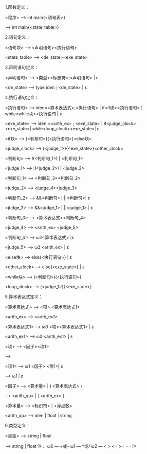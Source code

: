 1.函数定义：

<程序> ——> int main{<语句表>}

<program>  ——>  int main{<state_table>}

2.语句定义：

<语句块> ——>  <声明语句><执行语句>

<state_table> ——>  <de_state><exe_state>	

3.声明语句定义：

<声明语句> ——>  <类型><标志符>;<声明语句> | ε

<de_state> ——> type iden ; <de_state> | ε

4.执行语句定义：

<执行语句> ——>  iden=<算术表达式>;<执行语句> | if<if块><执行语句>  | while<while块><执行语句 | ε

<exe_state> ——> iden =<arith_ex> ; <exe_state> | if<judge_clock><exe_state>| while<loop_clock><exe_state>| ε

<if块>    ——>   (<判断句>){<执行语句>}<else块>

<judge_clock>    ——>   (<judge_1>){<exe_state>}<other_clock>

<判断句>  ——> !(<判断句_1>) | <判断句_1>

<judge_1>  ——> !(<judge_2>) | <judge_2>

<判断句_1> ——>  <判断句_3><判断句_2>

<judge_2> ——>  <judge_4><judge_3>

<判断句_2> ——>  &&<判断句> | ||<判断句>| ε

<judge_3> ——> &&<judge_1> | ||<judge_1> | ε

<判断句_3> ——>  <算术表达式><判断句_4>

<judge_4> ——>  <arith_ex> <judge_5>

<判断句_4> ——>  ω2<算术表达式> |ε

<judge_5> ——>  ω2 <arith_ex> | ε    
                
<else块>  ——>   else{<执行语句>}  | ε

<other_clock> ——> else{<exe_state>} | ε

<while块> ——>   (<判断句>){<执行语句>}

<loop_clock> ——> (<judge_1>){<exe_state>}

5.算术表达式定义：

<算术表达式>  ——>  <项> <算术表达式1>		

<arith_ex>  ——> <term> <arith_ex1>

<算术表达式1>  ——> ω0 <项><算术表达式1> | ε

<arith_ex1> ——> ω0 <term><arith_ex1> | ε

<项>   ——>   <因子><项1>

<term>   ——>   <factor><term1>

<项1>  ——>   ω1 <因子> <项1>| ε    

<term1> ——> ω1 <factor> <term1> | ε   

<因子> ——>   <算术量>  | ( <算术表达式> )

<factor> ——>   <arith_qu> | ( <arith_ex> )

<算术量> ——> <标识符> | <浮点数>  

<arith_qu> ——> iden  |  float  | string

6.类型定义：

<类型> ——> string | float

<type> ——> string  | float
注：
ω0 — +或-
ω1 — *或/
ω2 — < > <= >= == !=
